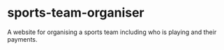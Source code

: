 # sports-team-organiser
A website for organising a sports team including who is playing and their payments.
